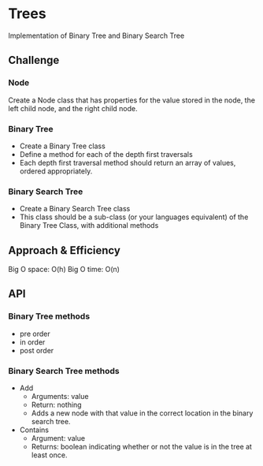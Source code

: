 # Trees
<!-- Short summary or background information -->
Implementation of Binary Tree and Binary Search Tree

## Challenge
<!-- Description of the challenge -->
### Node

Create a Node class that has properties for the value stored in the node, the left child node, and the right child node.

### Binary Tree

- Create a Binary Tree class
- Define a method for each of the depth first traversals
- Each depth first traversal method should return an array of values, ordered appropriately.

### Binary Search Tree

- Create a Binary Search Tree class
- This class should be a sub-class (or your languages equivalent) of the Binary Tree Class, with additional methods

## Approach & Efficiency
<!-- What approach did you take? Why? What is the Big O space/time for this approach? -->
Big O space: O(h)
Big O time: O(n)

## API
<!-- Description of each method publicly available in each of your trees -->
### Binary Tree methods

- pre order
- in order
- post order

### Binary Search Tree methods

- Add
  - Arguments: value
  - Return: nothing
  - Adds a new node with that value in the correct location in the binary search tree.
- Contains
  - Argument: value
  - Returns: boolean indicating whether or not the value is in the tree at least once.
